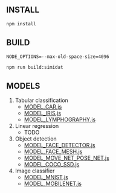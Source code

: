 ## INSTALL

```bash
npm install
```

## BUILD

```env
NODE_OPTIONS=--max-old-space-size=4096
```

```bash
npm run build:simidat
```


## MODELS

1. Tabular classification
   - [MODEL_CAR.js](src/pages/playground/0_TabularClassification/models/MODEL_CAR.js)
   - [MODEL_IRIS.js](src/pages/playground/0_TabularClassification/models/MODEL_IRIS.js)
   - [MODEL_LYMPHOGRAPHY.js](src/pages/playground/0_TabularClassification/models/MODEL_LYMPHOGRAPHY.js)
2. Linear regression
   - TODO
3. Object detection
   - [MODEL_FACE_DETECTOR.js](src/pages/playground/2_ObjectDetection/models/MODEL_FACE_DETECTOR.js)
   - [MODEL_FACE_MESH.js](src/pages/playground/2_ObjectDetection/models/MODEL_FACE_MESH.js)
   - [MODEL_MOVE_NET_POSE_NET.js](src/pages/playground/2_ObjectDetection/models/MODEL_MOVE_NET_POSE_NET.js)
   - [MODEL_COCO_SSD.js](src/pages/playground/2_ObjectDetection/models/MODEL_COCO_SSD.js)
4. Image classifier
   - [MODEL_MNIST.js](src/pages/playground/3_ImageClassification/models/MODEL_MNIST.js)
   - [MODEL_MOBILENET.js](src/pages/playground/3_ImageClassification/models/MODEL_MOBILENET.js)
